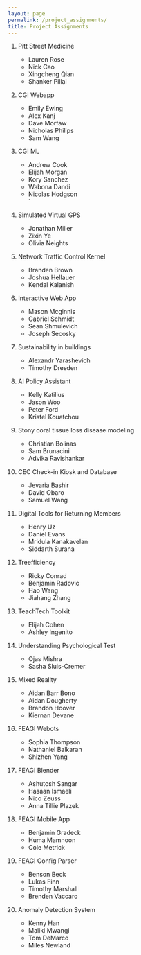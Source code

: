 ```yaml
---
layout: page
permalink: /project_assignments/
title: Project Assignments
---
```


1. Pitt Street Medicine
    - Lauren Rose
    - Nick Cao
    - Xingcheng Qian
    - Shanker Pillai

2. CGI Webapp 
    - Emily Ewing
    - Alex Kanj	
    - Dave Morfaw	
    - Nicholas Philips	
    - Sam Wang

3. CGI ML
    - Andrew Cook	
    - Elijah Morgan	
    - Kory Sanchez	
    - Wabona Dandi
    - Nicolas Hodgson	
`
4. Simulated Virtual GPS
    - Jonathan Miller	
    - Zixin Ye	
    - Olivia Neights

5. Network Traffic Control Kernel
    - Branden Brown	
    - Joshua Hellauer	
    - Kendal Kalanish

6. Interactive Web App
    - Mason Mcginnis	
    - Gabriel Schmidt	
    - Sean Shmulevich	
    - Joseph Secosky

7. Sustainability in buildings
    - Alexandr Yarashevich	
    - Timothy Dresden

8. AI Policy Assistant
    - Kelly Katilius	
    - Jason Woo	
    - Peter Ford
    - Kristel Kouatchou

9. Stony coral tissue loss disease modeling
    - Christian Bolinas	
    - Sam Brunacini	
    - Advika Ravishankar

10. CEC Check-in Kiosk and Database
    - Jevaria Bashir	
    - David Obaro	
    - Samuel Wang

11. Digital Tools for Returning Members
    - Henry Uz	
    - Daniel Evans	
    - Mridula Kanakavelan	
    - Siddarth Surana

12. Treefficiency
    - Ricky Conrad	
    - Benjamin Radovic	
    - Hao Wang	
    - Jiahang Zhang

13. TeachTech Toolkit
    - Elijah Cohen	
    - Ashley Ingenito

14. Understanding Psychological Test
    - Ojas Mishra	
    - Sasha Sluis-Cremer

15. Mixed Reality
    - Aidan Barr Bono	
    - Aidan Dougherty	
    - Brandon Hoover
    - Kiernan Devane

16. FEAGI Webots
    - Sophia Thompson	
    - Nathaniel Balkaran	
    - Shizhen Yang

17. FEAGI Blender
    - Ashutosh Sangar	
    - Hasaan Ismaeli	
    - Nico Zeuss
    - Anna Tillie Plazek

18. FEAGI Mobile App
    - Benjamin Gradeck	
    - Huma Mamnoon	
    - Cole Metrick

19. FEAGI Config Parser
    - Benson Beck	
    - Lukas Finn	
    - Timothy Marshall	
    - Brenden Vaccaro

20. Anomaly Detection System
    - Kenny Han	
    - Maliki Mwangi	
    - Tom DeMarco	
    - Miles Newland
